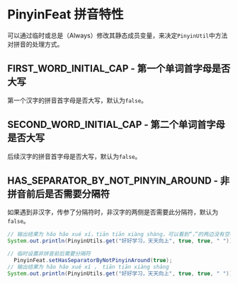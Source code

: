 # PinyinFeat 拼音特性

可以通过临时或总是（Always）修改其静态成员变量，来决定`PinyinUtil`中方法对拼音的处理方式。

## FIRST_WORD_INITIAL_CAP - 第一个单词首字母是否大写

第一个汉字的拼音首字母是否大写，默认为`false`。

## SECOND_WORD_INITIAL_CAP - 第二个单词首字母是否大写

后续汉字的拼音首字母是否大写，默认为`false`。

## HAS_SEPARATOR_BY_NOT_PINYIN_AROUND - 非拼音前后是否需要分隔符

如果遇到非汉字，传参了分隔符时，非汉字的两侧是否需要此分隔符，默认为`false`。

```java
// 输出结果为 hǎo hǎo xué xí，tiān tiān xiàng shàng，可以看到“，”的两边没有空格
System.out.println(PinyinUtils.get("好好学习，天天向上", true, true, " "));

// 临时设置非拼音前后需要分隔符
  PinyinFeat.setHasSeparatorByNotPinyinAround(true);
// 输出结果为 hǎo hǎo xué xí ， tiān tiān xiàng shàng
System.out.println(PinyinUtils.get("好好学习，天天向上", true, true, " "));
```
